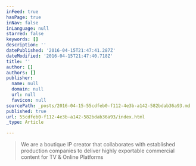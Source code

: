 ```yaml
---
inFeed: true
hasPage: true
inNav: false
inLanguage: null
starred: false
keywords: []
description: ''
datePublished: '2016-04-15T21:47:41.287Z'
dateModified: '2016-04-15T21:47:40.718Z'
title: ''
author: []
authors: []
publisher:
  name: null
  domain: null
  url: null
  favicon: null
sourcePath: _posts/2016-04-15-55cdfeb0-f112-4e3b-a142-582bdab36a93.md
published: true
url: 55cdfeb0-f112-4e3b-a142-582bdab36a93/index.html
_type: Article

---
```

> We are a boutique IP creator that collaborates with established production companies to deliver highly exportable commercial content for TV & Online Platforms